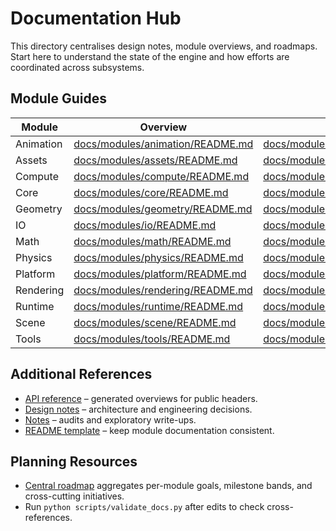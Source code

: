 # Documentation Hub

This directory centralises design notes, module overviews, and roadmaps. Start here to understand the state of the engine and how efforts are coordinated across subsystems.

## Module Guides

| Module | Overview | Roadmap |
| --- | --- | --- |
| Animation | [docs/modules/animation/README.md](modules/animation/README.md) | [docs/modules/animation/ROADMAP.md](modules/animation/ROADMAP.md) |
| Assets | [docs/modules/assets/README.md](modules/assets/README.md) | [docs/modules/assets/ROADMAP.md](modules/assets/ROADMAP.md) |
| Compute | [docs/modules/compute/README.md](modules/compute/README.md) | [docs/modules/compute/ROADMAP.md](modules/compute/ROADMAP.md) |
| Core | [docs/modules/core/README.md](modules/core/README.md) | [docs/modules/core/ROADMAP.md](modules/core/ROADMAP.md) |
| Geometry | [docs/modules/geometry/README.md](modules/geometry/README.md) | [docs/modules/geometry/ROADMAP.md](modules/geometry/ROADMAP.md) |
| IO | [docs/modules/io/README.md](modules/io/README.md) | [docs/modules/io/ROADMAP.md](modules/io/ROADMAP.md) |
| Math | [docs/modules/math/README.md](modules/math/README.md) | [docs/modules/math/ROADMAP.md](modules/math/ROADMAP.md) |
| Physics | [docs/modules/physics/README.md](modules/physics/README.md) | [docs/modules/physics/ROADMAP.md](modules/physics/ROADMAP.md) |
| Platform | [docs/modules/platform/README.md](modules/platform/README.md) | [docs/modules/platform/ROADMAP.md](modules/platform/ROADMAP.md) |
| Rendering | [docs/modules/rendering/README.md](modules/rendering/README.md) | [docs/modules/rendering/ROADMAP.md](modules/rendering/ROADMAP.md) |
| Runtime | [docs/modules/runtime/README.md](modules/runtime/README.md) | [docs/modules/runtime/ROADMAP.md](modules/runtime/ROADMAP.md) |
| Scene | [docs/modules/scene/README.md](modules/scene/README.md) | [docs/modules/scene/ROADMAP.md](modules/scene/ROADMAP.md) |
| Tools | [docs/modules/tools/README.md](modules/tools/README.md) | [docs/modules/tools/ROADMAP.md](modules/tools/ROADMAP.md) |

## Additional References

- [API reference](api/README.md) – generated overviews for public headers.
- [Design notes](design/README.md) – architecture and engineering decisions.
- [Notes](notes/) – audits and exploratory write-ups.
- [README template](README_TEMPLATE.md) – keep module documentation consistent.

## Planning Resources

- [Central roadmap](ROADMAP.md) aggregates per-module goals, milestone bands, and cross-cutting initiatives.
- Run `python scripts/validate_docs.py` after edits to check cross-references.
